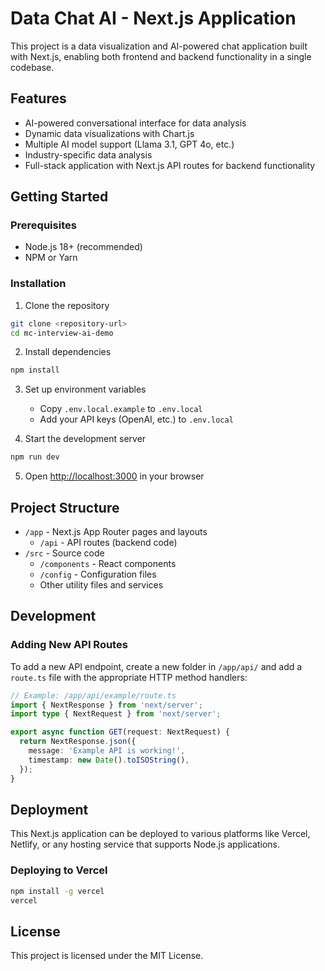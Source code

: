 # Data Chat AI - Next.js Application

This project is a data visualization and AI-powered chat application built with Next.js, enabling both frontend and backend functionality in a single codebase.

## Features

- AI-powered conversational interface for data analysis
- Dynamic data visualizations with Chart.js
- Multiple AI model support (Llama 3.1, GPT 4o, etc.)
- Industry-specific data analysis
- Full-stack application with Next.js API routes for backend functionality

## Getting Started

### Prerequisites

- Node.js 18+ (recommended)
- NPM or Yarn

### Installation

1. Clone the repository
```bash
git clone <repository-url>
cd mc-interview-ai-demo
```

2. Install dependencies
```bash
npm install
```

3. Set up environment variables
   - Copy `.env.local.example` to `.env.local`
   - Add your API keys (OpenAI, etc.) to `.env.local`

4. Start the development server
```bash
npm run dev
```

5. Open [http://localhost:3000](http://localhost:3000) in your browser

## Project Structure

- `/app` - Next.js App Router pages and layouts
  - `/api` - API routes (backend code)
- `/src` - Source code
  - `/components` - React components
  - `/config` - Configuration files
  - Other utility files and services

## Development

### Adding New API Routes

To add a new API endpoint, create a new folder in `/app/api/` and add a `route.ts` file with the appropriate HTTP method handlers:

```typescript
// Example: /app/api/example/route.ts
import { NextResponse } from 'next/server';
import type { NextRequest } from 'next/server';

export async function GET(request: NextRequest) {
  return NextResponse.json({
    message: 'Example API is working!',
    timestamp: new Date().toISOString(),
  });
}
```

## Deployment

This Next.js application can be deployed to various platforms like Vercel, Netlify, or any hosting service that supports Node.js applications.

### Deploying to Vercel

```bash
npm install -g vercel
vercel
```

## License

This project is licensed under the MIT License.